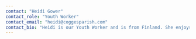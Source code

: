 ```yaml
---
contact: "Heidi Gower"
contact_role: "Youth Worker"
contact_email: "heidi@coggesparish.com"
contact_bio: "Heidi is our Youth Worker and is from Finland. She enjoys singing, playing piano and meeting with friends. She is passionate about the youth finding their true identity in Jesus."
---
```

